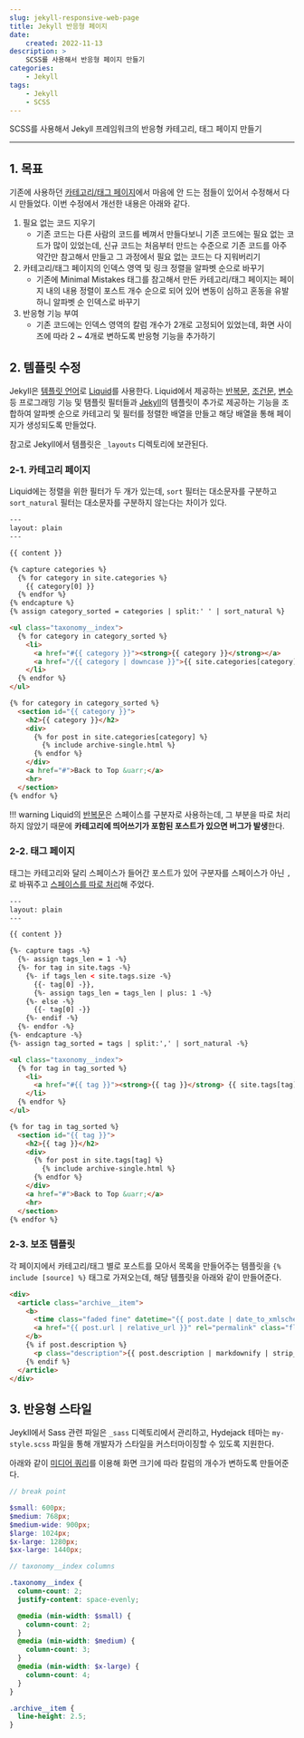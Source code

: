 ```yaml
---
slug: jekyll-responsive-web-page
title: Jekyll 반응형 페이지
date:
    created: 2022-11-13
description: >
    SCSS를 사용해서 반응형 페이지 만들기
categories:
    - Jekyll
tags:
    - Jekyll
    - SCSS
---
```


SCSS를 사용해서 Jekyll 프레임워크의 반응형 카테고리, 태그 페이지 만들기  

<!-- more -->

---

## 1. 목표

기존에 사용하던 [카테고리/태그 페이지](2022-05-17-hydejack_categoryes_tags.md)에서 마음에 안 드는 점들이 있어서 수정해서 다시 만들었다. 이번 수정에서 개선한 내용은 아래와 같다.  

1. 필요 없는 코드 지우기
    - 기존 코드는 다른 사람의 코드를 베껴서 만들다보니 기존 코드에는 필요 없는 코드가 많이 있었는데, 신규 코드는 처음부터 만드는 수준으로 기존 코드를 아주 약간만 참고해서 만들고 그 과정에서 필요 없는 코드는 다 지워버리기
1. 카테고리/태그 페이지의 인덱스 영역 및 링크 정렬을 알파벳 순으로 바꾸기
    - 기존에 Minimal Mistakes 태그를 참고해서 만든 카테고리/태그 페이지는 페이지 내의 내용 정렬이 포스트 개수 순으로 되어 있어 변동이 심하고 혼동을 유발하니 알파벳 순 인덱스로 바꾸기
1. 반응형 기능 부여
    - 기존 코드에는 인덱스 영역의 칼럼 개수가 2개로 고정되어 있었는데, 화면 사이즈에 따라 2 ~ 4개로 변하도록 반응형 기능을 추가하기

## 2. 템플릿 수정

Jekyll은 [템플릿 언어](https://jekyllrb.com/docs/step-by-step/02-liquid/#use-liquid)로 [Liquid](https://shopify.github.io/liquid/)를 사용한다. Liquid에서 제공하는 [반복문](https://shopify.github.io/liquid/tags/iteration/), [조건문](https://shopify.github.io/liquid/tags/control-flow/), [변수](https://shopify.github.io/liquid/tags/variable/) 등 프로그래밍 기능 및 탬플릿 필터들과 [Jekyll](https://jekyllrb.com/docs/liquid/)의 템플릿이 추가로 제공하는 기능을 조합하여 알파벳 순으로 카테고리 및 필터를 정렬한 배열을 만들고 해당 배열을 통해 페이지가 생성되도록 만들었다.  

참고로 Jekyll에서 템플릿은 `_layouts` 디렉토리에 보관된다.  

### 2-1. 카테고리 페이지

Liquid에는 정렬을 위한 필터가 두 개가 있는데, `sort` 필터는 대소문자를 구분하고 `sort_natural` 필터는 대소문자를 구분하지 않는다는 차이가 있다.  

```html title="categories.html"
---
layout: plain
---

{{ content }}

{% capture categories %}
  {% for category in site.categories %}
    {{ category[0] }}
  {% endfor %}
{% endcapture %}
{% assign category_sorted = categories | split:' ' | sort_natural %}

<ul class="taxonomy__index">
  {% for category in category_sorted %}
    <li>
      <a href="#{{ category }}"><strong>{{ category }}</strong></a>
      <a href="/{{ category | downcase }}">{{ site.categories[category].size }}</a>
    </li>
  {% endfor %}
</ul>

{% for category in category_sorted %}
  <section id="{{ category }}">
    <h2>{{ category }}</h2>
    <div>
      {% for post in site.categories[category] %}
        {% include archive-single.html %}
      {% endfor %}
    </div>
    <a href="#">Back to Top &uarr;</a>
    <hr>
  </section>
{% endfor %}
```

!!! warning
    Liquid의 [반복문](https://shopify.github.io/liquid/tags/iteration/)은 스페이스를 구분자로 사용하는데, 그 부분을 따로 처리하지 않았기 때문에 **카테고리에 띄어쓰기가 포함된 포스트가 있으면 버그가 발생**한다.  

### 2-2. 태그 페이지

태그는 카테고리와 달리 스페이스가 들어간 포스트가 있어 구분자를 스페이스가 아닌 `,`로 바꿔주고 [스페이스를 따로 처리](https://shopify.github.io/liquid/basics/whitespace/)해 주었다.  

```html title="tags.html"
---
layout: plain
---

{{ content }}

{%- capture tags -%}
  {%- assign tags_len = 1 -%}
  {%- for tag in site.tags -%}
    {%- if tags_len < site.tags.size -%}
      {{- tag[0] -}},
      {%- assign tags_len = tags_len | plus: 1 -%}
    {%- else -%}
      {{- tag[0] -}}
    {%- endif -%}
  {%- endfor -%}
{%- endcapture -%}
{%- assign tag_sorted = tags | split:',' | sort_natural -%}

<ul class="taxonomy__index">
  {% for tag in tag_sorted %}
    <li>
      <a href="#{{ tag }}"><strong>{{ tag }}</strong> {{ site.tags[tag].size }}</a>
    </li>
  {% endfor %}
</ul>

{% for tag in tag_sorted %}
  <section id="{{ tag }}">
    <h2>{{ tag }}</h2>
    <div>
      {% for post in site.tags[tag] %}
        {% include archive-single.html %}
      {% endfor %}
    </div>
    <a href="#">Back to Top &uarr;</a>
    <hr>
  </section>
{% endfor %}
```

### 2-3. 보조 템플릿

각 페이지에서 카테고리/태그 별로 포스트를 모아서 목록을 만들어주는 템플릿을 `{% include [source] %}` 태그로 가져오는데, 해당 템플릿을 아래와 같이 만들어준다.  

```html title="archive-single.html"
<div>
  <article class="archive__item">
    <b>
      <time class="faded fine" datetime="{{ post.date | date_to_xmlschema }}">{{ post.date | date:"%Y-%m-%d" }}</time>
      <a href="{{ post.url | relative_url }}" rel="permalink" class="flip-title">{{ post.title }}</a>
    </b>
    {% if post.description %}
      <p class="description">{{ post.description | markdownify | strip_html | truncate: 160 }}</p>
    {% endif %}
  </article>
</div>
```

## 3. 반응형 스타일

Jeykll에서 Sass 관련 파일은 `_sass` 디렉토리에서 관리하고, Hydejack 테마는 `my-style.scss` 파일을 통해 개발자가 스타일을 커스터마이징할 수 있도록 지원한다.  

아래와 같이 [미디어 쿼리](https://developer.mozilla.org/ko/docs/Learn/CSS/CSS_layout/Media_queries)를 이용해 화면 크기에 따라 칼럼의 개수가 변하도록 만들어준다.  

```scss title="my-style.scss"
// break point

$small: 600px;
$medium: 768px;
$medium-wide: 900px;
$large: 1024px;
$x-large: 1280px;
$xx-large: 1440px;

// taxonomy__index columns

.taxonomy__index {
  column-count: 2;
  justify-content: space-evenly;

  @media (min-width: $small) {
    column-count: 2;
  }
  @media (min-width: $medium) {
    column-count: 3;
  }
  @media (min-width: $x-large) {
    column-count: 4;
  }
}

.archive__item {
  line-height: 2.5;
}
```